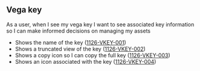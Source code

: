 ## Vega key
As a user, when I see my vega key I want to see associated key information so I can make informed decisions on managing my assets

- Shows the name of the key (<a name="1126-VKEY-001" href="#1126-VKEY-001">1126-VKEY-001</a>)
- Shows a truncated view of the key (<a name="1126-VKEY-002" href="#1126-VKEY-002">1126-VKEY-002</a>)
- Shows a copy icon so I can copy the full key (<a name="1126-VKEY-003" href="#1126-VKEY-003">1126-VKEY-003</a>)
- Shows an icon associated with the key (<a name="1126-VKEY-004" href="#1126-VKEY-004">1126-VKEY-004</a>)
